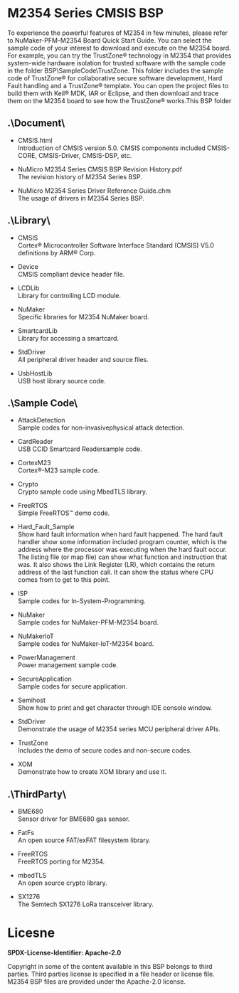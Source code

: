 # M2354 Series CMSIS BSP

To experience the powerful features of M2354 in few minutes, please refer to NuMaker-PFM-M2354 Board Quick Start Guide. You can select the sample code of your interest to download and execute on the M2354 board. For example, you can try the TrustZone® technology in M2354 that provides system-wide hardware isolation for trusted software with the sample code in the folder BSP\SampleCode\TrustZone. This folder includes the sample code of TrustZone® for collaborative secure software development, Hard Fault handling and a TrustZone® template. You can open the project files to build them with Keil® MDK, IAR or Eclipse, and then download and trace them on the M2354 board to see how the TrustZone® works.This BSP folder

## .\Document\


- CMSIS.html<br>
	Introduction of CMSIS version 5.0. CMSIS components included CMSIS-CORE, CMSIS-Driver, CMSIS-DSP, etc.

- NuMicro M2354 Series CMSIS BSP Revision History.pdf<br>
	The revision history of M2354 Series BSP.

- NuMicro M2354 Series Driver Reference Guide.chm<br>
	The usage of drivers in M2354 Series BSP.

## .\Library\


- CMSIS<br>
	Cortex® Microcontroller Software Interface Standard (CMSIS) V5.0 definitions by ARM® Corp.

- Device<br>
	CMSIS compliant device header file.

- LCDLib<br>
	Library for controlling LCD module.

- NuMaker<br>
	Specific libraries for M2354 NuMaker board.

- SmartcardLib<br>
	Library for accessing a smartcard.

- StdDriver<br>
	All peripheral driver header and source files.

- UsbHostLib<br>
	USB host library source code.

## .\Sample Code\

- AttackDetection<br>
	Sample codes for non-invasivephysical attack detection.

- CardReader<br>
	USB CCID Smartcard Readersample code.

- CortexM23<br>
	Cortex®-M23 sample code.

- Crypto<br>
	Crypto sample code using MbedTLS library.

- FreeRTOS<br>
	Simple FreeRTOS™ demo code.

- Hard\_Fault\_Sample<br>
	Show hard fault information when hard fault happened. The hard fault handler show some information included program counter, which is the address where the processor was executing when the hard fault occur. The listing file (or map file) can show what function and instruction that was. It also shows the Link Register (LR), which contains the return address of the last function call. It can show the status where CPU comes from to get to this point.

- ISP<br>
	Sample codes for In-System-Programming.

- NuMaker<br>
	Sample codes for NuMaker-PFM-M2354 board.

- NuMakerIoT<br>
	Sample codes for NuMaker-IoT-M2354 board.

- PowerManagement<br>
	Power management sample code.

- SecureApplication<br>
	Sample codes for secure application.

- Semihost<br>
	Show how to print and get character through IDE console window.

- StdDriver<br>
	Demonstrate the usage of M2354 series MCU peripheral driver APIs.

- TrustZone<br>
	Includes the demo of secure codes and non-secure codes.

- XOM<br>
	Demonstrate how to create XOM library and use it.


## .\ThirdParty\

- BME680<br>
	Sensor driver for BME680 gas sensor.

- FatFs<br>
	An open source FAT/exFAT filesystem library.

- FreeRTOS<br>
	FreeRTOS porting for M2354.

- mbedTLS<br>
	An open source crypto library.

- SX1276<br>
	The Semtech SX1276 LoRa transceiver library.

# Licesne

**SPDX-License-Identifier: Apache-2.0**

Copyright in some of the content available in this BSP belongs to third parties.
Third parties license is specified in a file header or license file.
M2354 BSP files are provided under the Apache-2.0 license.

